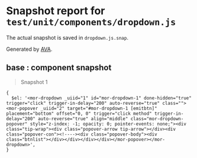 # Snapshot report for `test/unit/components/dropdown.js`

The actual snapshot is saved in `dropdown.js.snap`.

Generated by [AVA](https://ava.li).

## base : component snapshot

> Snapshot 1

    {
      $el: '<mor-dropdown _uiid="1" id="mor-dropdown-1" done-hidden="true" trigger="click" trigger-in-delay="200" auto-reverse="true" class=""><mor-popover _uiid="2" target="#mor-dropdown-1 [emitbtn]" placement="bottom" offset="0, 0" trigger="click method" trigger-in-delay="200" auto-reverse="true" align="middle" class="mor-dropdown-popover" style="z-index: -1; opacity: 0; pointer-events: none;"><div class="tip-wrap"><div class="popover-arrow tip-arrow"></div><div class="popover-con"><!----><div class="popover-body"><div class="btnlist"></div></div></div></div></mor-popover></mor-dropdown>',
    }
